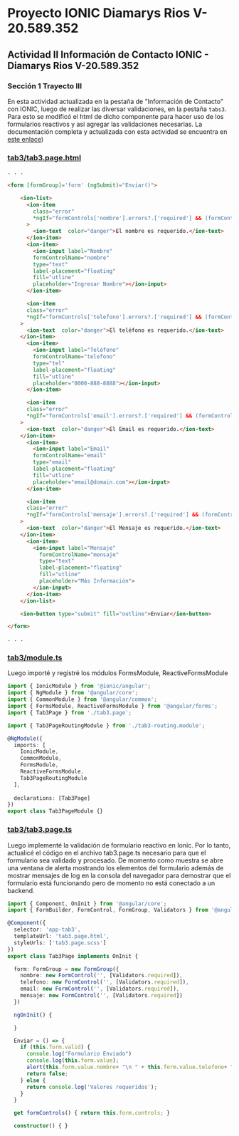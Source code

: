
# Proyecto IONIC Diamarys Rios V-20.589.352 
## Actividad II Información de Contacto IONIC - Diamarys Rios V-20.589.352 
### Sección 1 Trayecto III

En esta actividad actualizada en la pestaña de "Información de Contacto" con IONIC, luego de realizar las diversar validaciones, en la pestaña `tabs3`. Para esto se modificó el html de dicho componente para hacer uso de los formularios reactivos y así agregar las validaciones necesarias. La documentación completa y actualizada con esta actividad se encuentra en [este enlace](./Documentaci%C3%B3n.md))

### [tab3/tab3.page.html](/src/app/tab3/tab3.page.html)
```html
. . .

<form [formGroup]='form' (ngSubmit)="Enviar()">

    <ion-list>
      <ion-item 
        class="error"
        *ngIf="formControls['nombre'].errors?.['required'] && (formControls['nombre'].dirty || formControls['nombre'].touched)"
      >
        <ion-text  color="danger">El nombre es requerido.</ion-text>
      </ion-item>
      <ion-item>
        <ion-input label="Nombre"
        formControlName="nombre"
        type="text" 
        label-placement="floating" 
        fill="utline" 
        placeholder="Ingresar Nombre"></ion-input>
      </ion-item>

      <ion-item 
      class="error"
      *ngIf="formControls['telefono'].errors?.['required'] && (formControls['telefono'].dirty || formControls['telefono'].touched)"
    >
      <ion-text  color="danger">El teléfono es requerido.</ion-text> 
    </ion-item>
      <ion-item>
        <ion-input label="Teléfono" 
        formControlName="telefono"
        type="tel" 
        label-placement="floating"
        fill="utline" 
        placeholder="0000-888-8888"></ion-input>
      </ion-item>

      <ion-item 
      class="error"
      *ngIf="formControls['email'].errors?.['required'] && (formControls['email'].dirty || formControls['email'].touched)"
    >
      <ion-text  color="danger">El Email es requerido.</ion-text> 
    </ion-item>
      <ion-item>
        <ion-input label="Email" 
        formControlName="email"
        type="email"  
        label-placement="floating"
        fill="utline" 
        placeholder="email@domain.com"></ion-input>
      </ion-item>

      <ion-item 
      class="error"
      *ngIf="formControls['mensaje'].errors?.['required'] && (formControls['mensaje'].dirty || formControls['mensaje'].touched)"
    >
      <ion-text  color="danger">El Mensaje es requerido.</ion-text> 
    </ion-item>
      <ion-item>
        <ion-input label="Mensaje"
          formControlName="mensaje"
          type="text" 
          label-placement="floating"  
          fill="utline" 
          placeholder="Más Información">
        </ion-input>
      </ion-item>
    </ion-list>

    <ion-button type="submit" fill="outline">Enviar</ion-button>

</form>

. . .
```

### [tab3/module.ts](/src/app/tab3/tab3.module.ts)
Luego importé y registré los módulos FormsModule, ReactiveFormsModule

```ts
import { IonicModule } from '@ionic/angular';
import { NgModule } from '@angular/core';
import { CommonModule } from '@angular/common';
import { FormsModule, ReactiveFormsModule } from '@angular/forms';
import { Tab3Page } from './tab3.page';

import { Tab3PageRoutingModule } from './tab3-routing.module';

@NgModule({
  imports: [
    IonicModule,
    CommonModule,
    FormsModule,
    ReactiveFormsModule,
    Tab3PageRoutingModule
  ],
  
  declarations: [Tab3Page]
})
export class Tab3PageModule {}
```

### [tab3/tab3.page.ts](/src/app/tab3/tab3.page.ts)
Luego implementé la validación de formulario reactivo en Ionic. Por lo tanto, actualicé el código en el archivo tab3.page.ts necesario para que el formulario sea validado y procesado. De momento como muestra se abre una ventana de alerta mostrando los elementos del formulario además de mostrar mensajes de log en la consola del navegador para demostrar que el formulario está funcionando pero de momento no está conectado a un backend.

```ts
import { Component, OnInit } from '@angular/core';
import { FormBuilder, FormControl, FormGroup, Validators } from '@angular/forms';

@Component({
  selector: 'app-tab3',
  templateUrl: 'tab3.page.html',
  styleUrls: ['tab3.page.scss']
})
export class Tab3Page implements OnInit {

  form: FormGroup = new FormGroup({
    nombre: new FormControl('', [Validators.required]),
    telefono: new FormControl('', [Validators.required]),
    email: new FormControl('', [Validators.required]),
    mensaje: new FormControl('', [Validators.required])
  })

  ngOnInit() {

  }

  Enviar = () => {
    if (this.form.valid) {
      console.log("Formulario Enviado")
      console.log(this.form.value);
      alert(this.form.value.nombre+ "\n " + this.form.value.telefono+ "\n " +this.form.value.email+ "\n " +this.form.value.mensaje)
      return false;
    } else {
      return console.log('Valores requeridos');
    }
  }

  get formControls() { return this.form.controls; }

  constructor() { }
```
